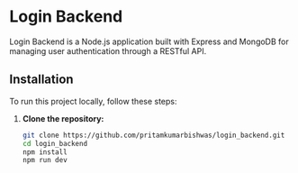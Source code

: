 # Login Backend

Login Backend is a Node.js application built with Express and MongoDB for managing user authentication through a RESTful API.


## Installation

To run this project locally, follow these steps:

1. **Clone the repository:**

   ```bash
   git clone https://github.com/pritamkumarbishwas/login_backend.git
   cd login_backend
   npm install
   npm run dev
   
